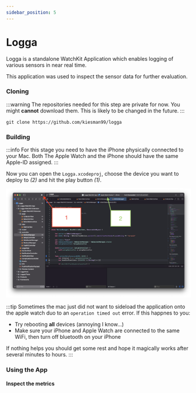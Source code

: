 ```yaml
---
sidebar_position: 5
---
```


# Logga

Logga is a standalone WatchKit Application which enables logging of various sensors in near real time.

This application was used to inspect the sensor data for further evaluation.

### Cloning

:::warning
The repositories needed for this step are private for now. You might **cannot** download them.
This is likely to be changed in the future.
:::

```
git clone https://github.com/kiesman99/logga
```

### Building

:::info
For this stage you need to have the iPhone physically connected to your Mac. Both The Apple Watch and the iPhone should have the same Apple-ID assigned.
:::

Now you can open the `Logga.xcodeproj`, choose the device you want to deploy to *(2)* and hit the play button *(1)*.

![](/docs/logga_xcode.png)

:::tip
Sometimes the mac just did not want to sideload the application onto the apple watch duo to an `operation timed out` error. If this happnes to you: 
- Try rebooting **all** devices (annoying I know...) 
- Make sure your iPhone and Apple Watch are connected to the same WiFi, then turn off bluetooth on your iPhone

If nothing helps you should get some rest and hope it magically works after several minutes to hours.
:::

### Using the App

#### Inspect the metrics